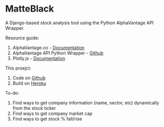 # MatteBlack
A Django-based stock analysis tool using the Python AlphaVantage API Wrapper.

Resource guide:
1. AlphaVantage.co - [Documentation](https://www.alphavantage.co/documentation/)
1. AlphaVantage API Python Wrapper - [Github](https://github.com/RomelTorres/alpha_vantage)
1. Plotly.js - [Documentation](https://plot.ly/javascript/)

This proejct:
1. Code on [Github](https://github.com/ishaansaxena/AlphaVantage)
1. Build on [Heroku](https://matteblack.herokuapp.com)

To-do:
1. Find ways to get company information (name, sector, etc) dynamically from the stock ticker
1. Find ways to get company market cap
1. Find ways to get stock % fall/rise
